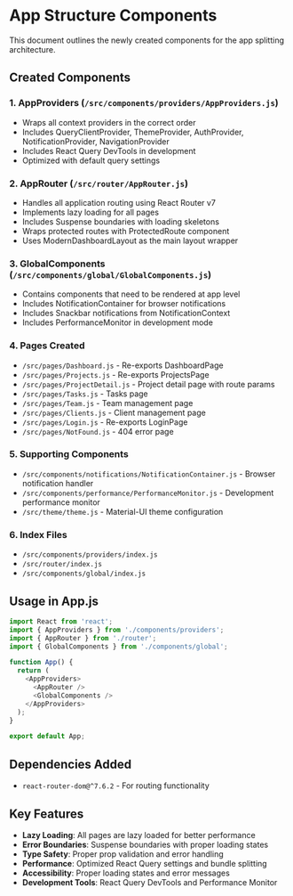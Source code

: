 # App Structure Components

This document outlines the newly created components for the app splitting architecture.

## Created Components

### 1. AppProviders (`/src/components/providers/AppProviders.js`)
- Wraps all context providers in the correct order
- Includes QueryClientProvider, ThemeProvider, AuthProvider, NotificationProvider, NavigationProvider
- Includes React Query DevTools in development
- Optimized with default query settings

### 2. AppRouter (`/src/router/AppRouter.js`)
- Handles all application routing using React Router v7
- Implements lazy loading for all pages
- Includes Suspense boundaries with loading skeletons
- Wraps protected routes with ProtectedRoute component
- Uses ModernDashboardLayout as the main layout wrapper

### 3. GlobalComponents (`/src/components/global/GlobalComponents.js`)
- Contains components that need to be rendered at app level
- Includes NotificationContainer for browser notifications
- Includes Snackbar notifications from NotificationContext
- Includes PerformanceMonitor in development mode

### 4. Pages Created
- `/src/pages/Dashboard.js` - Re-exports DashboardPage
- `/src/pages/Projects.js` - Re-exports ProjectsPage
- `/src/pages/ProjectDetail.js` - Project detail page with route params
- `/src/pages/Tasks.js` - Tasks page
- `/src/pages/Team.js` - Team management page
- `/src/pages/Clients.js` - Client management page
- `/src/pages/Login.js` - Re-exports LoginPage
- `/src/pages/NotFound.js` - 404 error page

### 5. Supporting Components
- `/src/components/notifications/NotificationContainer.js` - Browser notification handler
- `/src/components/performance/PerformanceMonitor.js` - Development performance monitor
- `/src/theme/theme.js` - Material-UI theme configuration

### 6. Index Files
- `/src/components/providers/index.js`
- `/src/router/index.js`
- `/src/components/global/index.js`

## Usage in App.js

```javascript
import React from 'react';
import { AppProviders } from './components/providers';
import { AppRouter } from './router';
import { GlobalComponents } from './components/global';

function App() {
  return (
    <AppProviders>
      <AppRouter />
      <GlobalComponents />
    </AppProviders>
  );
}

export default App;
```

## Dependencies Added
- `react-router-dom@^7.6.2` - For routing functionality

## Key Features
- **Lazy Loading**: All pages are lazy loaded for better performance
- **Error Boundaries**: Suspense boundaries with proper loading states
- **Type Safety**: Proper prop validation and error handling
- **Performance**: Optimized React Query settings and bundle splitting
- **Accessibility**: Proper loading states and error messages
- **Development Tools**: React Query DevTools and Performance Monitor